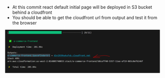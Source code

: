 - At this commit react default initial page will be deployed in S3 bucket behind a cloudfront
- You should be able to get the cloudfront url from output and test it from the browser

![Alt text](image.png)
